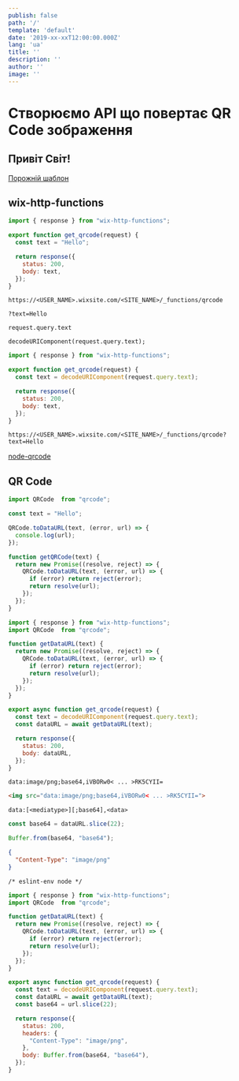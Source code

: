 ```yaml
---
publish: false
path: '/'
template: 'default'
date: '2019-xx-xxT12:00:00.000Z'
lang: 'ua'
title: ''
description: ''
author: ''
image: ''
---
```


# Створюємо API що повертає QR Code зображення

## Привіт Світ!

[Порожнiй шаблон](https://editor.wix.com/html/editor/web/renderer/new?siteId=cbf36d3a-49d0-41c2-9482-1bb58d5fdda3&metaSiteId=a573279f-ae6f-46d1-8556-7c93ae9b2c84)

## wix-http-functions

```js
import { response } from "wix-http-functions";

export function get_qrcode(request) {
  const text = "Hello";

  return response({
    status: 200,
    body: text,
  });
}
```
```
https://<USER_NAME>.wixsite.com/<SITE_NAME>/_functions/qrcode
```

`?text=Hello`

`request.query.text`

`decodeURIComponent(request.query.text);`

```js
import { response } from "wix-http-functions";

export function get_qrcode(request) {
  const text = decodeURIComponent(request.query.text);

  return response({
    status: 200,
    body: text,
  });
}
```

```
https://<USER_NAME>.wixsite.com/<SITE_NAME>/_functions/qrcode?text=Hello
```

[node-qrcode](https://github.com/soldair/node-qrcode)

## QR Code

```js
import QRCode  from "qrcode";

const text = "Hello";

QRCode.toDataURL(text, (error, url) => {
  console.log(url);
});
```

```js
function getQRCode(text) {
  return new Promise((resolve, reject) => {
    QRCode.toDataURL(text, (error, url) => {
      if (error) return reject(error);
      return resolve(url);
    });
  });
}
```

```js
import { response } from "wix-http-functions";
import QRCode  from "qrcode";

function getDataURL(text) {
  return new Promise((resolve, reject) => {
    QRCode.toDataURL(text, (error, url) => {
      if (error) return reject(error);
      return resolve(url);
    });
  });
}

export async function get_qrcode(request) {
  const text = decodeURIComponent(request.query.text);
  const dataURL = await getDataURL(text);

  return response({
    status: 200,
    body: dataURL,
  });
}
```
```
data:image/png;base64,iVBORw0< ... >RK5CYII=
```

```html
<img src="data:image/png;base64,iVBORw0< ... >RK5CYII=">
```

```
data:[<mediatype>][;base64],<data>
```

```js
const base64 = dataURL.slice(22);
```

```js
Buffer.from(base64, "base64");
```

```json
{
  "Content-Type": "image/png"
}
```

`/* eslint-env node */`

```js
import { response } from "wix-http-functions";
import QRCode  from "qrcode";

function getDataURL(text) {
  return new Promise((resolve, reject) => {
    QRCode.toDataURL(text, (error, url) => {
      if (error) return reject(error);
      return resolve(url);
    });
  });
}

export async function get_qrcode(request) {
  const text = decodeURIComponent(request.query.text);
  const dataURL = await getDataURL(text);
  const base64 = url.slice(22);

  return response({
    status: 200,
    headers: {
      "Content-Type": "image/png",
    },
    body: Buffer.from(base64, "base64"),
  });
}
```
